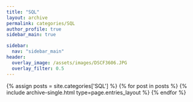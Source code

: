 ```yaml
---
title: "SQL"
layout: archive
permalink: categories/SQL
author_profile: true
sidebar_main: true

sidebar:
  nav: "sidebar_main"
header:
  overlay_image: /assets/images/DSCF3606.JPG
  overlay_filter: 0.5
---
```


{% assign posts = site.categories['SQL'] %} {% for post in posts %} {% include archive-single.html type=page.entries_layout %} {% endfor %}

